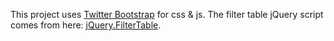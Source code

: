 This project uses [Twitter Bootstrap](http://getbootstrap.com) for css & js. The filter table jQuery script comes from here: [jQuery.FilterTable](http://github.com/sunnywalker/jQuery.FilterTable).
